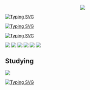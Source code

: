 <!-- ## Hi there 👋 -->

<!--
**HyunSeoNa/HyunSeoNa** is a ✨ _special_ ✨ repository because its `README.md` (this file) appears on your GitHub profile.

Here are some ideas to get you started:

- 🔭 I’m currently working on ...
- 🌱 I’m currently learning ...
- 👯 I’m looking to collaborate on ...
- 🤔 I’m looking for help with ...
- 💬 Ask me about ...
- 📫 How to reach me: ...
- 😄 Pronouns: ...
- ⚡ Fun fact: ...
-->

<!-- Header -->
<p align="center">
  <img src="https://capsule-render.vercel.app/api?type=cylinder&color=4f86f7&height=100&section=header&text=Hyunter%20Github&fontSize=30&animation=twinkling" />
</p>

<!-- Body -->
<!-- About Me -->
<a href="https://git.io/typing-svg"><img src="https://readme-typing-svg.demolab.com?font=Fira+Code&pause=1000&color=FFFFFF&background=06060685&vCenter=true&width=150&height=35&lines=👀About+Me" alt="Typing SVG" /></a>
<!-- Chennel -->
<a href="https://git.io/typing-svg"><img src="https://readme-typing-svg.demolab.com?font=Fira+Code&pause=1000&color=FFFFFF&background=06060685&vCenter=true&width=150&height=35&lines=📌Chennel" alt="Typing SVG" /></a>


<!-- Teck Stack -->
<a href="https://git.io/typing-svg"><img src="https://readme-typing-svg.demolab.com?font=Fira+Code&pause=1000&color=FFFFFF&background=06060685&vCenter=true&width=150&height=35&lines=🚀Tech+Stack" alt="Typing SVG" /></a>
<!-- Spring Boot Badge -->
<img src="https://img.shields.io/badge/gradle-02303A?style=flat-square&logo=Spring Boot&logoColor=white"/>
<img src="https://img.shields.io/badge/springboot-6DB33F?style=flat-square&logo=Spring Boot&logoColor=white"/>
<img src="https://img.shields.io/badge/springsecurity-6DB33F?style=flat-square&logo=Spring Boot&logoColor=white"/>

<img src="https://img.shields.io/badge/mariadb-003545?style=flat-square&logo=Spring Boot&logoColor=white"/>
<img src="https://img.shields.io/badge/mysql-4479A1?style=flat-square&logo=Spring Boot&logoColor=white"/>

<img src="https://img.shields.io/badge/intellijidea-000000?style=flat-square&logo=Spring Boot&logoColor=white"/>



## Studying
<img src="https://img.shields.io/badge/figma-#F24E1E?style=flat-square&logo=Spring Boot&logoColor=white"/>


<!-- Education & Certification -->
<a href="https://git.io/typing-svg"><img src="https://readme-typing-svg.demolab.com?font=Fira+Code&pause=1000&color=FFFFFF&background=06060685&vCenter=true&width=340&height=35&lines=✏️Education+%26+Certification" alt="Typing SVG" /></a>

